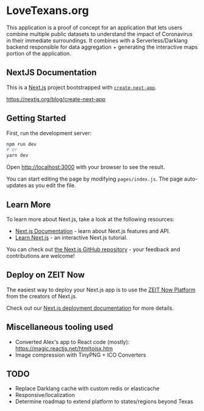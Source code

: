 # LoveTexans.org

This application is a proof of concept for an application that lets users combine multiple public datasets to understand the impact of Coronavirus in their immediate surroundings. It combines with a Serverless/Darklang backend responsible for data aggregation + generating the interactive maps portion of the application.

## NextJS Documentation

This is a [Next.js](https://nextjs.org/) project bootstrapped with [`create-next-app`](https://github.com/zeit/next.js/tree/canary/packages/create-next-app).

https://nextjs.org/blog/create-next-app

## Getting Started

First, run the development server:

```bash
npm run dev
# or
yarn dev
```

Open [http://localhost:3000](http://localhost:3000) with your browser to see the result.

You can start editing the page by modifying `pages/index.js`. The page auto-updates as you edit the file.

## Learn More

To learn more about Next.js, take a look at the following resources:

- [Next.js Documentation](https://nextjs.org/docs) - learn about Next.js features and API.
- [Learn Next.js](https://nextjs.org/learn) - an interactive Next.js tutorial.

You can check out [the Next.js GitHub repository](https://github.com/zeit/next.js/) - your feedback and contributions are welcome!

## Deploy on ZEIT Now

The easiest way to deploy your Next.js app is to use the [ZEIT Now Platform](https://zeit.co/import?utm_medium=default-template&filter=next.js&utm_source=create-next-app&utm_campaign=create-next-app-readme) from the creators of Next.js.

Check out our [Next.js deployment documentation](https://nextjs.org/docs/deployment) for more details.

## Miscellaneous tooling used

- Converted Alex's app to React code (mostly): https://magic.reactjs.net/htmltojsx.htm
- Image compression with TinyPNG + ICO Converters

## TODO

- Replace Darklang cache with custom redis or elasticache
- Responsive/localization
- Determine roadmap to extend platform to states/regions beyond Texas
